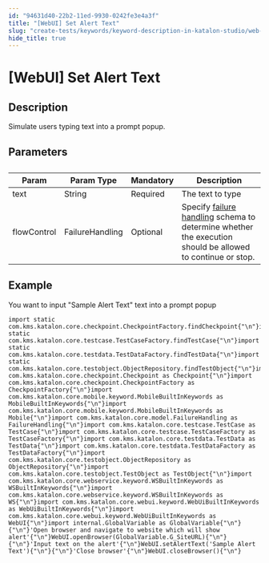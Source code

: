 ```yaml
---
id: "94631d40-22b2-11ed-9930-0242fe3e4a3f"
title: "[WebUI] Set Alert Text"
slug: "create-tests/keywords/keyword-description-in-katalon-studio/web-ui-keywords/webui-set-alert-text"
hide_title: true
---
```


# <a id="id_0" class="anchor_top_offset"/><a id="ariaid-title1" class="anchor_top_offset"/>[WebUI] Set Alert Text


## <a id="id_0__id_1" class="anchor_top_offset"/>Description

              
<p xmlns="http://www.w3.org/1999/xhtml" className="p">Simulate users typing text into a prompt popup.</p> 
      

## <a id="id_0__id_2" class="anchor_top_offset"/>Parameters

              
<table xmlns="http://www.w3.org/1999/xhtml" className="table anchor_top_offset" id="id_0__199f1dd9-68d7-45fc-afa9-2dc36915a167"><caption /><thead className="thead"><tr className><th className="entry anchor_top_offset" id="id_0__199f1dd9-68d7-45fc-afa9-2dc36915a167__entry__1">Param</th><th className="entry anchor_top_offset" id="id_0__199f1dd9-68d7-45fc-afa9-2dc36915a167__entry__2">Param Type</th><th className="entry anchor_top_offset" id="id_0__199f1dd9-68d7-45fc-afa9-2dc36915a167__entry__3">Mandatory</th><th className="entry anchor_top_offset" id="id_0__199f1dd9-68d7-45fc-afa9-2dc36915a167__entry__4">Description</th></tr></thead><tbody className="tbody"><tr className><td className="entry" headers="id_0__199f1dd9-68d7-45fc-afa9-2dc36915a167__entry__1 id_0__199f1dd9-68d7-45fc-afa9-2dc36915a167__entry__2 id_0__199f1dd9-68d7-45fc-afa9-2dc36915a167__entry__3 id_0__199f1dd9-68d7-45fc-afa9-2dc36915a167__entry__4 ">text</td><td className="entry" headers="id_0__199f1dd9-68d7-45fc-afa9-2dc36915a167__entry__1 id_0__199f1dd9-68d7-45fc-afa9-2dc36915a167__entry__2 id_0__199f1dd9-68d7-45fc-afa9-2dc36915a167__entry__3 id_0__199f1dd9-68d7-45fc-afa9-2dc36915a167__entry__4 ">String</td><td className="entry" headers="id_0__199f1dd9-68d7-45fc-afa9-2dc36915a167__entry__1 id_0__199f1dd9-68d7-45fc-afa9-2dc36915a167__entry__2 id_0__199f1dd9-68d7-45fc-afa9-2dc36915a167__entry__3 id_0__199f1dd9-68d7-45fc-afa9-2dc36915a167__entry__4 ">Required</td><td className="entry" headers="id_0__199f1dd9-68d7-45fc-afa9-2dc36915a167__entry__1 id_0__199f1dd9-68d7-45fc-afa9-2dc36915a167__entry__2 id_0__199f1dd9-68d7-45fc-afa9-2dc36915a167__entry__3 id_0__199f1dd9-68d7-45fc-afa9-2dc36915a167__entry__4 ">The text to type</td></tr><tr className><td className="entry" headers="id_0__199f1dd9-68d7-45fc-afa9-2dc36915a167__entry__1 id_0__199f1dd9-68d7-45fc-afa9-2dc36915a167__entry__2 id_0__199f1dd9-68d7-45fc-afa9-2dc36915a167__entry__3 id_0__199f1dd9-68d7-45fc-afa9-2dc36915a167__entry__4 ">flowControl</td><td className="entry" headers="id_0__199f1dd9-68d7-45fc-afa9-2dc36915a167__entry__1 id_0__199f1dd9-68d7-45fc-afa9-2dc36915a167__entry__2 id_0__199f1dd9-68d7-45fc-afa9-2dc36915a167__entry__3 id_0__199f1dd9-68d7-45fc-afa9-2dc36915a167__entry__4 ">FailureHandling</td><td className="entry" headers="id_0__199f1dd9-68d7-45fc-afa9-2dc36915a167__entry__1 id_0__199f1dd9-68d7-45fc-afa9-2dc36915a167__entry__2 id_0__199f1dd9-68d7-45fc-afa9-2dc36915a167__entry__3 id_0__199f1dd9-68d7-45fc-afa9-2dc36915a167__entry__4 ">Optional</td><td className="entry" headers="id_0__199f1dd9-68d7-45fc-afa9-2dc36915a167__entry__1 id_0__199f1dd9-68d7-45fc-afa9-2dc36915a167__entry__2 id_0__199f1dd9-68d7-45fc-afa9-2dc36915a167__entry__3 id_0__199f1dd9-68d7-45fc-afa9-2dc36915a167__entry__4 ">Specify <a className="xref" href="/docs/maintain/configure-failure-handling-settings-in-katalon-studio">failure handling</a> schema to         determine whether the execution should be allowed to continue or         stop.</td></tr></tbody></table> 
      

## <a id="id_0__id_3" class="anchor_top_offset"/>Example

              
<p xmlns="http://www.w3.org/1999/xhtml" className="p">You want to input "Sample Alert Text" text into a   prompt popup</p> 
              
<pre xmlns="http://www.w3.org/1999/xhtml" className="pre codeblock"><code>import static com.kms.katalon.core.checkpoint.CheckpointFactory.findCheckpoint{"\n"}import static com.kms.katalon.core.testcase.TestCaseFactory.findTestCase{"\n"}import static com.kms.katalon.core.testdata.TestDataFactory.findTestData{"\n"}import static com.kms.katalon.core.testobject.ObjectRepository.findTestObject{"\n"}import com.kms.katalon.core.checkpoint.Checkpoint as Checkpoint{"\n"}import com.kms.katalon.core.checkpoint.CheckpointFactory as CheckpointFactory{"\n"}import com.kms.katalon.core.mobile.keyword.MobileBuiltInKeywords as MobileBuiltInKeywords{"\n"}import com.kms.katalon.core.mobile.keyword.MobileBuiltInKeywords as Mobile{"\n"}import com.kms.katalon.core.model.FailureHandling as FailureHandling{"\n"}import com.kms.katalon.core.testcase.TestCase as TestCase{"\n"}import com.kms.katalon.core.testcase.TestCaseFactory as TestCaseFactory{"\n"}import com.kms.katalon.core.testdata.TestData as TestData{"\n"}import com.kms.katalon.core.testdata.TestDataFactory as TestDataFactory{"\n"}import com.kms.katalon.core.testobject.ObjectRepository as ObjectRepository{"\n"}import com.kms.katalon.core.testobject.TestObject as TestObject{"\n"}import com.kms.katalon.core.webservice.keyword.WSBuiltInKeywords as WSBuiltInKeywords{"\n"}import com.kms.katalon.core.webservice.keyword.WSBuiltInKeywords as WS{"\n"}import com.kms.katalon.core.webui.keyword.WebUiBuiltInKeywords as WebUiBuiltInKeywords{"\n"}import com.kms.katalon.core.webui.keyword.WebUiBuiltInKeywords as WebUI{"\n"}import internal.GlobalVariable as GlobalVariable{"\n"}{"\n"}'Open browser and navigate to website which will show alert'{"\n"}WebUI.openBrowser(GlobalVariable.G_SiteURL){"\n"}{"\n"}'Input text on the alert'{"\n"}WebUI.setAlertText('Sample Alert Text'){"\n"}{"\n"}'Close browser'{"\n"}WebUI.closeBrowser(){"\n"}</code></pre> 
            

